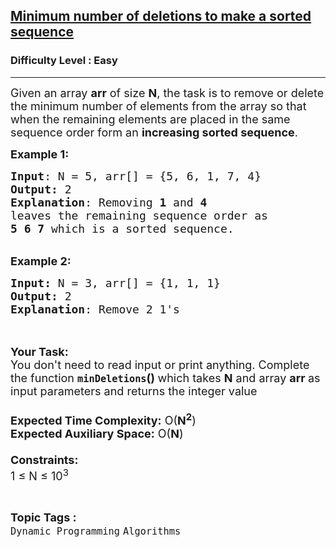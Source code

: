 <h2><a href="https://practice.geeksforgeeks.org/problems/minimum-number-of-deletions-to-make-a-sorted-sequence3248/1">Minimum number of deletions to make a sorted sequence</a></h2><h3>Difficulty Level : Easy</h3><hr><div class="problems_problem_content__Xm_eO"><p><span style="font-size:18px">Given an array <strong>arr</strong> of size <strong>N</strong>, the task is to remove or delete the minimum number of elements from the array so that when the remaining elements are placed in the same sequence order form an <strong>increasing sorted sequence</strong>.</span></p>

<p><span style="font-size:18px"><strong>Example 1:</strong></span></p>

<pre><span style="font-size:18px"><strong>Input</strong>: N = 5, arr[] = {5, 6, 1, 7, 4}
<strong>Output:</strong> 2
<strong>Explanation</strong>: Removing <strong>1</strong> and <strong>4</strong>
leaves the remaining sequence order as
<strong>5 6 7</strong> which is a sorted sequence.</span></pre>

<div>&nbsp;</div>

<div><span style="font-size:18px"><strong>Example 2:</strong></span></div>

<pre><span style="font-size:18px"><strong>Input: </strong>N = 3, arr[] = {1, 1, 1}
<strong>Output: </strong>2
<strong>Explanation</strong>: Remove 2 1's
</span>
</pre>

<p><br>
<span style="font-size:18px"><strong>Your Task:&nbsp;&nbsp;</strong><br>
You don't need to read input or print anything. Complete the function <strong><code>minDeletions</code>()&nbsp;</strong>which takes <strong>N</strong> and array <strong>arr </strong>as input parameters and returns the integer value<br>
<br>
<strong>Expected Time Complexity:</strong> O(<strong>N<sup>2</sup></strong>)<br>
<strong>Expected Auxiliary Space:</strong> O(<strong>N</strong>)<br>
<br>
<strong>Constraints:</strong><br>
1 ≤ N ≤ 10<sup>3</sup></span></p>
</div><br><p><span style=font-size:18px><strong>Topic Tags : </strong><br><code>Dynamic Programming</code>&nbsp;<code>Algorithms</code>&nbsp;